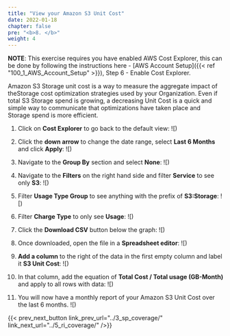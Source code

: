 ```yaml
---
title: "View your Amazon S3 Unit Cost"
date: 2022-01-18
chapter: false
pre: "<b>8. </b>"
weight: 4
---
```


**NOTE**: This exercise requires you have enabled AWS Cost Explorer, this can be done by following the instructions here - [AWS Account Setup]({{< ref "100_1_AWS_Account_Setup" >}}), Step 6 - Enable Cost Explorer.

Amazon S3 Storage unit cost is a way to measure the aggregate impact of theStorage cost optimization strategies used by your Organization. Even if total S3 Storage spend is growing, a decreasing Unit Cost is a quick and simple way to communicate that optimizations have taken place and Storage spend is more efficient.

1. Click on **Cost Explorer** to go back to the default view:
![)

2. Click the **down arrow** to change the date range, select **Last 6 Months** and click **Apply**:
![)

4. Navigate to the **Group By** section and select **None**:
![)

3. Navigate to the **Filters** on the right hand side and filter **Service** to see only **S3**:
![)

4. Filter **Usage Type Group** to see anything with the prefix of **S3:Storage**:
![)

4. Filter **Charge Type** to only see **Usage**:
![)

5. Click the **Download CSV** button below the graph:
![)

6. Once downloaded, open the file in a **Spreadsheet editor**:
![)

7. **Add a column** to the right of the data in the first empty column and label it **S3 Unit Cost**:
![)

8. In that column, add the equation of **Total Cost / Total usage (GB-Month)** and apply to all rows with data:
![)

5. You will now have a monthly report of your Amazon S3 Unit Cost over the last 6 months. 
![)

{{< prev_next_button link_prev_url="../3_sp_coverage/" link_next_url="../5_ri_coverage/" />}}